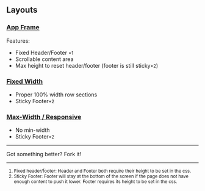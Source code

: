 ## Layouts

### <a href="http://eddywashere.github.com/Layouts/examples/app-frame/">App Frame</a>

Features:

- Fixed Header/Footer <small>*1</small>
- Scrollable content area
- Max height to reset header/footer (footer is still sticky<small>*2</small>)

### <a href="http://eddywashere.github.com/Layouts/examples/fixed/">Fixed Width</a>

- Proper 100% width row sections
- Sticky Footer<small>*2</small>


### <a href="http://eddywashere.github.com/Layouts/examples/max-width/">Max-Width / Responsive</a>

- No min-width
- Sticky Footer<small>*2</small>

<hr>

Got something better? Fork it!

<hr>

<small>

 1. Fixed header/footer: Header and Footer both require their height to be set in the css.
 2. Sticky Footer: Footer will stay at the bottom of the screen if the page does not have enough content to push it lower. Footer requires its height to be set in the css.

</small>